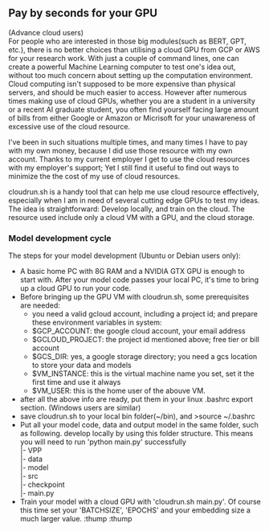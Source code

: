 ## Pay by seconds for your GPU 

(Advance cloud users)  
For people who are interested in those big modules(such as BERT, GPT, etc.), there is no better choices than utilising a cloud GPU from GCP or AWS for your research work. With just a couple of command lines, one can create a powerful Machine Learning computer to test one's idea out, without too much concern about setting up the computation environment. Cloud computing isn't supposed to be more expensive than physical servers, and should be much easier to access. However after numerous times making use of cloud GPUs, whether you are a student in a university or a recent AI graduate student, you often find yourself facing large amount of bills from either Google or Amazon or Micrisoft for your unawareness of excessive use of the cloud resource.    

I've been in such situations multiple times, and many times I have to pay with my own money, because I did use those resource with my own account. Thanks to my current employer I get to use the cloud resources with my employer's support; Yet I still find it useful to find out ways to minimize the the cost of my use of cloud resources.   

cloudrun.sh is a handy tool that can help me use cloud resource effectively, especially when I am in need of several cutting edge GPUs to test my ideas. The idea is straightforward: Develop locally, and train on the cloud. The resource used include only a cloud VM with a GPU, and the cloud storage.  

### Model development cycle
The steps for your model development (Ubuntu or Debian users only):     
* A basic home PC with 8G RAM and a NVIDIA GTX GPU is enough to start with. After your model code passes your local PC, it's time to bring up a cloud GPU to run your code.  
* Before bringing up the GPU VM with cloudrun.sh, some prerequisites are needed:
   + you need a valid gcloud account, including a project id; and prepare these environment variables in system:   
   + $GCP_ACCOUNT: the google cloud account, your email address
   + $GCLOUD_PROJECT: the project id mentioned above; free tier or bill account
   + $GCS_DIR: yes, a google storage directory; you need a gcs location to store your data and models
   + $VM_INSTANCE: this is the virtual machine name you set, set it the first time and use it always
   + $VM_USER: this is the home user of the abouve VM.
* after all the above info are ready, put them in your linux .bashrc export section. (Windows users are similar)
* save cloudrun.sh to your local bin folder(~/bin), and >source ~/.bashrc
* Put all your model code, data and output model in the same folder, such as following. develop locally by using this folder structure. This means you will need to run 'python main.py' successfully   
  |- VPP  
      |- data  
      |- model  
      |- src  
      |- checkpoint  
      |- main.py  
* Train your model with a cloud GPU with 'cloudrun.sh main.py'. Of course this time set your 'BATCHSIZE', 'EPOCHS' and your embedding size a much larger value. :thump :thump   


